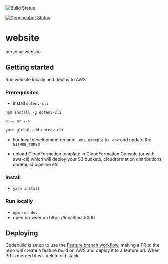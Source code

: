 ![Build Status](https://codebuild.eu-central-1.amazonaws.com/badges?uuid=eyJlbmNyeXB0ZWREYXRhIjoiV1V2VDZnYUxxVDNiWFVOc0ExSy9PQ2M3MUdaUjUzSEFVUk8wRkpKUEdkOG1DbzJwbHdYL1cvb0RFMGdqbzlGeXJuWnR6Nm5MQ0VzK2x6aDM0VVNkbGVBPSIsIml2UGFyYW1ldGVyU3BlYyI6IlY2Vm84dHcyYmVrRDVWSG0iLCJtYXRlcmlhbFNldFNlcmlhbCI6MX0%3D&branch=master)

[![Dependabot Status](https://api.dependabot.com/badges/status?host=github&repo=rickiesmooth/website)](https://dependabot.com)

# website

personal website

## Getting started

Run website locally and deploy to AWS

### Prerequisites

- install `dotenv-cli`

```
npm install -g dotenv-cli

<!-- or -->

yarn global add dotenv-cli
```

- For local development rename `.env.example` to `.env` and update the `GITHUB_TOKEN`

- upload CloudFormation template in CloudFormation Console (or with aws-cli) which will deploy your S3 buckets, cloudformation distributions, codebuild pipeline etc.

### Install

- `yarn install`

### Run locally

- `npm run dev`
- open browser on https://localhost:5000

## Deploying

Codebuild is setup to use the [Feature branch workflow](https://www.atlassian.com/git/tutorials/comparing-workflows/feature-branch-workflow), making a PR to the repo will create a feature build on AWS and deploy it to a feature url. When PR is merged it will delete old stack.
